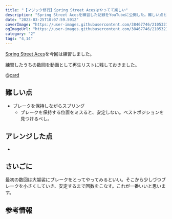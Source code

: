 ```yaml
---
title: "【マジック修行】Spring Street Acesはやってて楽しい"
description: "Spring Street Acesを練習した記録をYouTubeに公開した。難しい点とアレンジした点を加えて書いている。"
date: "2023-03-25T10:07:59.591Z"
coverImage: "https://user-images.githubusercontent.com/38467746/210532142-d21b4450-42c7-4f97-a0eb-3f93ce115f24.jpeg"
ogImageUrl: "https://user-images.githubusercontent.com/38467746/210532142-d21b4450-42c7-4f97-a0eb-3f93ce115f24.jpeg"
category: "2"
tags: "4,14"
---
```


[Spring Street Aces]()を今回は練習しました。

練習したうちの数回を動画として再生リストに残しておきました。

@[card]()

## **難しい点**

- ブレークを保持しながらスプリング
  - ブレークを保持する位置をミスると、安定しない。ベストポジションを見つけるべし。

## **アレンジした点**

-

## **さいごに**

最初の数回は大袈裟にブレークをとってやってみるといい。そこから少しづつブレークを小さくしていき、安定するまで回数をこなす。これが一番いいと思います。

## **参考情報**
